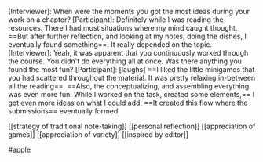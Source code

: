 [Interviewer]: When were the moments you got the most ideas during your work on a chapter? 
[Participant]: Definitely while I was reading the resources. There I had most situations where my mind caught thought. ==But after further reflection, and looking at my notes, doing the dishes, I eventually found something==. It really depended on the topic.
[Interviewer]: Yeah, it was apparent that you continuously worked through the course. You didn't do everything all at once. Was there anything you found the most fun? 
[Participant]: [laughs] ==I liked the little minigames that you had scattered throughout the material. It was pretty relaxing in-between all the reading==. ==Also, the conceptualizing, and assembling everything was even more fun. While I worked on the task, created some elements,== I got even more ideas on what I could add. ==It created this flow where the submissions== eventually formed. 

[[strategy of traditional note-taking]]
[[personal reflection]]
[[appreciation of games]]
[[appreciation of variety]]
[[inspired by editor]]

#apple